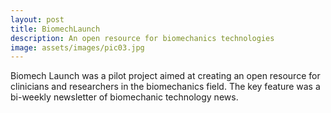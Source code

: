 ```yaml
---
layout: post
title: BiomechLaunch
description: An open resource for biomechanics technologies
image: assets/images/pic03.jpg
---
```


Biomech Launch was a pilot project aimed at creating an open resource for clinicians and researchers in the biomechanics field. The key feature was a bi-weekly newsletter of biomechanic technology news.
